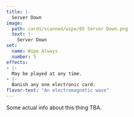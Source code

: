 ```yaml
---
title: |-
  Server Down
image: 
  path: cards/scanned/wipe/05 Server Down.png
  text: |-
    Server Down
set:
  name: Wipe Always
  number: 5
effects: 
- |-
  May be played at any time.
- |-
  Banish any one electronic card.
flavor-text: "An electromagnetic wave"
---
```

Some actual info about this thing TBA.
